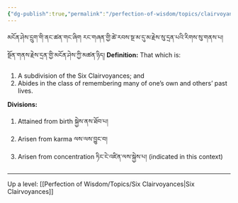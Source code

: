 ```yaml
---
{"dg-publish":true,"permalink":"/perfection-of-wisdom/topics/clairvoyance-remembering-previous-states/"}
---
```


མངོན་ཤེས་དྲུག་གི་ནང་ཚན་གང་ཞིག རང་གཞན་གྱི་ཚེ་རབས་སྔ་མ་དུ་མ་རྗེས་སུ་དྲན་པའི་རིགས་སུ་གནས་པ། སྔོན་གནས་རྗེས་དྲན་གྱི་མངོན་ཤེས་ཀྱི་མཚན་ཉིད།
**Definition:** That which is:
1. A subdivision of the Six Clairvoyances; and
2. Abides in the class of remembering many of one’s own and others’ past lives.

**Divisions:**
1. Attained from birth སྐྱེས་ནས་ཐོབ་པ།
2. Arisen from karma ལས་ལས་བྱུང་བ།
3. Arisen from concentration ཏིང་ངེ་འཛིན་ལས་སྐྱེས་པ། (indicated in this context)

---
Up a level: [[Perfection of Wisdom/Topics/Six Clairvoyances\|Six Clairvoyances]]
